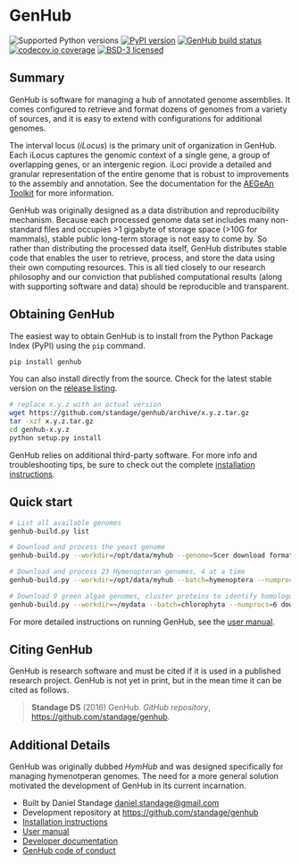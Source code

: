 GenHub
======

![Supported Python versions](https://img.shields.io/pypi/pyversions/genhub.svg)
[![PyPI version][pypiv]](https://pypi.python.org/pypi/genhub)
[![GenHub build status][travisbadge]](https://travis-ci.org/standage/genhub)
[![codecov.io coverage][codecovbadge]](https://codecov.io/github/standage/genhub)
[![BSD-3 licensed][bsd]](https://github.com/standage/genhub/blob/master/LICENSE.txt)

## Summary

GenHub is software for managing a hub of annotated genome assemblies.
It comes configured to retrieve and format dozens of genomes from a variety of sources, and it is easy to extend with configurations for additional genomes.

The interval locus (*iLocus*) is the primary unit of organization in GenHub.
Each iLocus captures the genomic context of a single gene, a group of overlapping genes, or an intergenic region.
iLoci provide a detailed and granular representation of the entire genome that is robust to improvements to the assembly and annotation.
See the documentation for the [AEGeAn Toolkit][agn_rtd] for more information.

GenHub was originally designed as a data distribution and reproducibility mechanism.
Because each processed genome data set includes many non-standard files and occupies >1 gigabyte of storage space (>10G for mammals), stable public long-term storage is not easy to come by.
So rather than distributing the processed data itself, GenHub distributes stable code that enables the user to retrieve, process, and store the data using their own computing resources.
This is all tied closely to our research philosophy and our conviction that published computational results (along with supporting software and data) should be reproducible and transparent.

## Obtaining GenHub

The easiest way to obtain GenHub is to install from the Python Package Index (PyPI) using the `pip` command.

```bash
pip install genhub
```

You can also install directly from the source.
Check for the latest stable version on the [release listing][rel].

```bash
# replace x.y.z with an actual version
wget https://github.com/standage/genhub/archive/x.y.z.tar.gz
tar -xzf x.y.z.tar.gz
cd genhub-x.y.z
python setup.py install
```

GenHub relies on additional third-party software.
For more info and troubleshooting tips, be sure to check out the complete [installation instructions](docs/INSTALL.md).

## Quick start

```bash
# List all available genomes
genhub-build.py list

# Download and process the yeast genome
genhub-build.py --workdir=/opt/data/myhub --genome=Scer download format prepare stats

# Download and process 23 Hymenopteran genomes, 4 at a time
genhub-build.py --workdir=/opt/data/myhub --batch=hymenoptera --numprocs=4 download format prepare stats

# Download 9 green algae genomes, cluster proteins to identify homologous iLoci
genhub-build.py --workdir=~/mydata --batch=chlorophyta --numprocs=6 download format prepare cleanup cluster
```

For more detailed instructions on running GenHub, see the [user manual](docs/MANUAL.md).

## Citing GenHub

GenHub is research software and must be cited if it is used in a published research project.
GenHub is not yet in print, but in the mean time it can be cited as follows.

> **Standage DS** (2016) GenHub. *GitHub repository*, https://github.com/standage/genhub.

## Additional Details

GenHub was originally dubbed *HymHub* and was designed specifically for managing hymenotperan genomes.
The need for a more general solution motivated the development of GenHub in its current incarnation.

- Built by Daniel Standage <daniel.standage@gmail.com>
- Development repository at https://github.com/standage/genhub
- [Installation instructions](docs/INSTALL.md)
- [User manual](docs/MANUAL.md)
- [Developer documentation](docs/DEVELOP.md)
- [GenHub code of conduct](docs/CONDUCT.md)

[travisbadge]: https://img.shields.io/travis/standage/genhub.svg
[pypiv]: https://img.shields.io/pypi/v/genhub.svg
[codecovbadge]: https://img.shields.io/codecov/c/github/standage/genhub.svg
[bsd]: https://img.shields.io/pypi/l/genhub.svg
[agn_rtd]: http://aegean.readthedocs.org
[rel]: https://github.com/standage/genhub/releases
